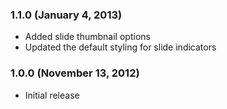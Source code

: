 ### 1.1.0 (January 4, 2013)

* Added slide thumbnail options
* Updated the default styling for slide indicators

### 1.0.0 (November 13, 2012)

* Initial release